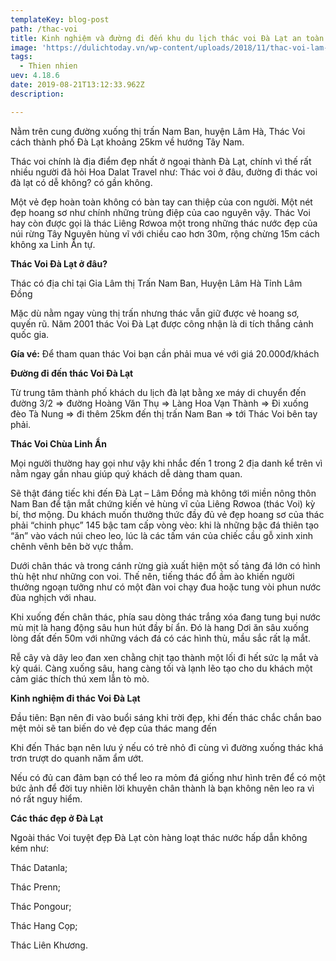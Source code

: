 ```yaml
---
templateKey: blog-post
path: /thac-voi
title: Kinh nghiệm và đường đi đến khu du lịch thác voi Đà Lạt an toàn nhất
image: 'https://dulichtoday.vn/wp-content/uploads/2018/11/thac-voi-lam-dong.jpg' 
tags:
  - Thien nhien
uev: 4.18.6
date: 2019-08-21T13:12:33.962Z
description:

---
```


Nằm trên cung đường xuống thị trấn Nam Ban, huyện Lâm Hà, Thác Voi cách thành phố Đà Lạt khoảng 25km về hướng Tây Nam. 

Thác voi chính là địa điểm đẹp nhất ở ngoại thành Đà Lạt, chính vì thế rất nhiều người đã hỏi Hoa Dalat Travel như: Thác voi ở đâu, đường đi thác voi đà lạt có dễ không? có gần không.

Một vẻ đẹp hoàn toàn không có bàn tay can thiệp của con người. Một nét đẹp hoang sơ như chính những trùng điệp của cao nguyên vậy. Thác Voi hay còn được gọi là thác Liêng Rơwoa một trong những thác nước đẹp của núi rừng Tây Nguyên hùng vĩ với chiều cao hơn 30m, rộng chừng 15m cách không xa Linh Ẩn tự.

**Thác Voi Đà Lạt ở đâu?**

Thác có địa chỉ tại Gia Lâm thị Trấn Nam Ban, Huyện Lâm Hà Tỉnh Lâm Đồng

Mặc dù nằm ngay vùng thị trấn nhưng thác vẫn giữ được vẻ hoang sơ, quyến rũ. Năm 2001 thác Voi Đà Lạt được công nhận là di tích thắng cảnh quốc gia.

**Gía vé:**
Để tham quan thác Voi bạn cần phải mua vé với giá 20.000đ/khách

**Đường đi đến thác Voi Đà Lạt**

Từ trung tâm thành phố khách du lịch đà lạt bằng xe máy di chuyển đến đường 3/2 => đường Hoàng Văn Thụ => Làng Hoa Vạn Thành => Đi xuống đèo Tà Nung => đi thêm 25km đến thị trấn Nam Ban => tới Thác Voi bên tay phải.


**Thác Voi Chùa Linh Ẩn**

Mọi người thường hay gọi như vậy khi nhắc đến 1 trong 2 địa danh kể trên vì nằm ngay gần nhau giúp quý khách dễ dàng tham quan.

Sẽ thật đáng tiếc khi đến Đà Lạt – Lâm Đồng mà không tới miền nông thôn Nam Ban để tận mắt chứng kiến vẻ hùng vĩ của Liêng Rơwoa (thác Voi) kỳ bí, thơ mộng. Du khách muốn thưởng thức đầy đủ vẻ đẹp hoang sơ của thác phải “chinh phục” 145 bậc tam cấp vòng vèo: khi là những bậc đá thiên tạo “ăn” vào vách núi cheo leo, lúc là các tấm ván của chiếc cầu gỗ xinh xinh chênh vênh bên bờ vực thẳm.

Dưới chân thác và trong cánh rừng già xuất hiện một số tảng đá lớn có hình thù hệt như những con voi. Thế nên, tiếng thác đổ ầm ào khiến người thưởng ngoạn tưởng như có một đàn voi chạy đua hoặc tung vòi phun nước đùa nghịch với nhau.

Khi xuống đến chân thác, phía sau dòng thác trắng xóa đang tung bụi nước mù mịt là hang động sâu hun hút đầy bí ẩn. Đó là hang Dơi ăn sâu xuống lòng đất đến 50m với những vách đá có các hình thù, mầu sắc rất lạ mắt.

Rễ cây và dây leo đan xen chằng chịt tạo thành một lối đi hết sức lạ mắt và kỳ quái. Càng xuống sâu, hang càng tối và lạnh lẽo tạo cho du khách một cảm giác thích thú xem lẫn tò mò.

**Kinh nghiệm đi thác Voi Đà Lạt**

Đầu tiên: Bạn nên đi vào buổi sáng khi trời đẹp, khi đến thác chắc chắn bao mệt mỏi sẽ tan biến do vẻ đẹp của thác mang đến

Khi đến Thác bạn nên lưu ý nếu có trẻ nhỏ đi cùng vì đường xuống thác khá trơn trượt do quanh năm ẩm ướt.

Nếu có đủ can đảm bạn có thể leo ra mỏm đá giống như hình trên để có một bức ảnh để đời tuy nhiên lời khuyên chân thành là bạn không nên leo ra vì nó rất nguy hiểm.


**Các thác đẹp ở Đà Lạt**

Ngoài thác Voi tuyệt đẹp Đà Lạt còn hàng loạt thác nước hấp dẫn không kém như:

Thác Datanla;

Thác Prenn;

Thác Pongour;

Thác Hang Cọp;

Thác Liên Khương.
